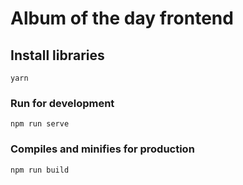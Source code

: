 # Album of the day frontend

## Install libraries
```
yarn
```

### Run for development
```
npm run serve
```

### Compiles and minifies for production
```
npm run build
```